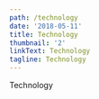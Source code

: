 ```yaml
---
path: /technology
date: '2018-05-11'
title: Technology
thumbnail: '2'
linkText: Technology
tagline: Technology
---
```

Technology
